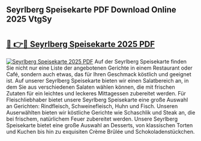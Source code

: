 ## Seyrlberg Speisekarte PDF Download Online 2025 VtgSy

# <h2><a href="http://gc760we.nevu.top/?p=Seyrlberg+Speisekarte">🔗 👉🔴 Seyrlberg Speisekarte 2025 PDF</a></h2>

[![Seyrlberg Speisekarte 2025 PDF](https://i.imgur.com/dBaPXMq.png)](http://gc760we.nevu.top/?p=Seyrlberg+Speisekarte)
Auf der Seyrlberg Speisekarte finden Sie nicht nur eine Liste der angebotenen Gerichte in einem Restaurant oder Café, sondern auch etwas, das für Ihren Geschmack köstlich und geeignet ist. Auf unserer Seyrlberg Speisekarte bieten wir einen Salatbereich an, in dem Sie aus verschiedenen Salaten wählen können, die mit frischen Zutaten für ein leichtes und leckeres Mittagessen zubereitet werden. Für Fleischliebhaber bietet unsere Seyrlberg Speisekarte eine große Auswahl an Gerichten: Rindfleisch, Schweinefleisch, Huhn und Fisch. Unseren Auserwählten bieten wir köstliche Gerichte wie Schaschlik und Steak an, die bei frischem, natürlichem Feuer zubereitet werden. Unsere Seyrlberg Speisekarte bietet eine große Auswahl an Desserts, von klassischen Torten und Kuchen bis hin zu exquisiten Crème Brûlée und Schokoladenstückchen.
